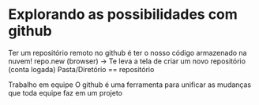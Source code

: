 # Explorando as possibilidades com github
Ter um repositório remoto no github é ter o nosso código armazenado na nuvem!
repo.new (browser) -> Te leva a tela de criar um novo repositório (conta logada)
Pasta/Diretório == repositório

Trabalho em equipe
O github é uma ferramenta para unificar as mudanças que toda equipe faz em um projeto 
